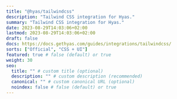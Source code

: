 ```yaml
---
title: "@hyas/tailwindcss"
description: "Tailwind CSS integration for Hyas."
summary: "Tailwind CSS integration for Hyas."
date: 2023-08-29T14:03:06+02:00
lastmod: 2023-08-29T14:03:06+02:00
draft: false
docs: https://docs.gethyas.com/guides/integrations/tailwindcss/
sorts: ["Official", "CSS + UI"]
featured: true # false (default) or true
weight: 30
seo:
  title: "" # custom title (optional)
  description: "" # custom description (recommended)
  canonical: "" # custom canonical URL (optional)
  noindex: false # false (default) or true
---
```

